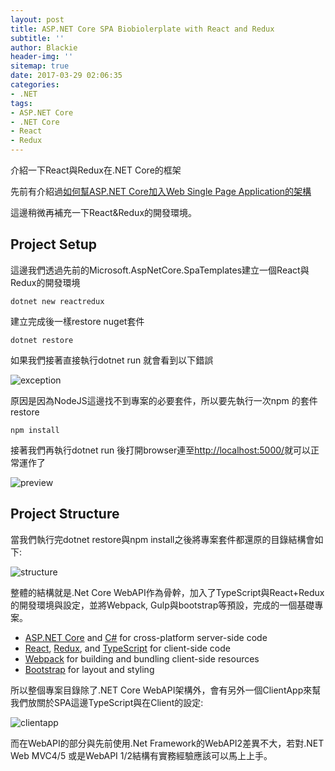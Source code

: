 ```yaml
---
layout: post
title: ASP.NET Core SPA Biobiolerplate with React and Redux
subtitle: ''
author: Blackie
header-img: ''
sitemap: true
date: 2017-03-29 02:06:35
categories:
- .NET
tags: 
- ASP.NET Core
- .NET Core
- React
- Redux
---
```


介紹一下React與Redux在.NET Core的框架

<!-- More -->

先前有介紹過[如何幫ASP.NET Core加入Web Single Page Application的架構](https://blackie1019.github.io/2017/03/17/ASP-NET-Core-Playing-with-SPA/)

這邊稍微再補充一下React&Redux的開發環境。

## Project Setup ##

這邊我們透過先前的Microsoft.AspNetCore.SpaTemplates建立一個React與Redux的開發環境

    dotnet new reactredux

建立完成後一樣restore nuget套件

    dotnet restore

如果我們接著直接執行dotnet run 就會看到以下錯誤

![exception](exception.png)

原因是因為NodeJS這邊找不到專案的必要套件，所以要先執行一次npm 的套件restore

    npm install

接著我們再執行dotnet run 後打開browser連至[http://localhost:5000/](http://localhost:5000/)就可以正常運作了

![preview](preview.png)

## Project Structure ##

當我們執行完dotnet restore與npm install之後將專案套件都還原的目錄結構會如下:

![structure](structure.png)

整體的結構就是.Net Core WebAPI作為骨幹，加入了TypeScript與React+Redux的開發環境與設定，並將Webpack, Gulp與bootstrap等預設，完成的一個基礎專案。

- [ASP.NET Core](https://get.asp.net/) and [C#](https://msdn.microsoft.com/en-us/library/67ef8sbd.aspx) for cross-platform server-side code
- [React](https://facebook.github.io/react/), [Redux](http://redux.js.org/), and [TypeScript](http://www.typescriptlang.org/) for client-side code
- [Webpack](https://webpack.github.io/) for building and bundling client-side resources
- [Bootstrap](http://getbootstrap.com/) for layout and styling

所以整個專案目錄除了.NET Core WebAPI架構外，會有另外一個ClientApp來幫我們放關於SPA這邊TypeScript與在Client的設定:

![clientapp](clientapp.png)

而在WebAPI的部分與先前使用.Net Framework的WebAPI2差異不大，若對.NET Web MVC4/5 或是WebAPI 1/2結構有實務經驗應該可以馬上上手。